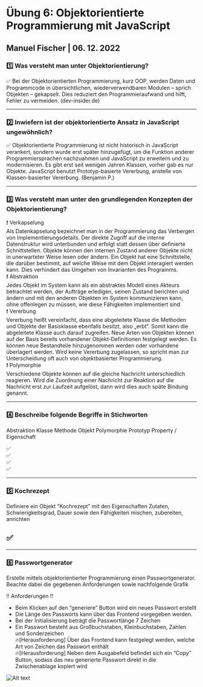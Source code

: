# Übung 6: Objektorientierte Programmierung mit JavaScript

## Manuel Fischer | 06. 12. 2022

### :one: Was versteht man unter Objektorientierung?

:white_check_mark: Bei der Objektorientierten Programmierung, kurz OOP, werden Daten und Programmcode in übersichtlichen, wiederverwendbaren Modulen – sprich Objekten – gekapselt. Dies reduziert den Programmieraufwand und hilft, Fehler zu vermeiden. (dev-insider.de)

---

### :two: Inwiefern ist der objektorientierte Ansatz in JavaScript ungewöhnlich?

:white_check_mark: Objektorientierte Programmierung ist nicht historisch in JavaScript verankert, sondern wurde erst später hinzugefügt, um die Funktion anderer Programmiersprachen nachzuahmen und JavaScript zu erweitern und zu modernisieren.
Es gibt erst seit wenigen Jahren Klassen, vorher gab es nur Objekte. JavaScript benutzt Prototyp-basierte Vererbung, anstelle von Klassen-basierter Vererbung. (Benjamin P.)

---

### :three: Was versteht man unter den grundlegenden Konzepten der Objektorientierung?

:heavy_exclamation_mark: Verkapselung<br>
Als Datenkapselung bezeichnet man in der Programmierung das Verbergen von Implementierungsdetails. Der direkte Zugriff auf die interne Datenstruktur wird unterbunden und erfolgt statt dessen über definierte Schnittstellen. Objekte können den internen Zustand anderer Objekte nicht in unerwarteter Weise lesen oder ändern. Ein Objekt hat eine Schnittstelle, die darüber bestimmt, auf welche Weise mit dem Objekt interagiert werden kann. Dies verhindert das Umgehen von Invarianten des Programms.
<br>
:heavy_exclamation_mark: Abstraktion<br>
Jedes Objekt im System kann als ein abstraktes Modell eines Akteurs betrachtet werden, der Aufträge erledigen, seinen Zustand berichten und ändern und mit den anderen Objekten im System kommunizieren kann, ohne offenlegen zu müssen, wie diese Fähigkeiten implementiert sind
<br>
:heavy_exclamation_mark: Vererbung<br>
Vererbung heißt vereinfacht, dass eine abgeleitete Klasse die Methoden und Objekte der Basisklasse ebenfalls besitzt, also „erbt“. Somit kann die abgeleitete Klasse auch darauf zugreifen. Neue Arten von Objekten können auf der Basis bereits vorhandener Objekt-Definitionen festgelegt werden. Es können neue Bestandteile hinzugenommen werden oder vorhandene überlagert werden. Wird keine Vererbung zugelassen, so spricht man zur Unterscheidung oft auch von objektbasierter Programmierung.
<br>
:heavy_exclamation_mark: Polymorphie<br>
Verschiedene Objekte können auf die gleiche Nachricht unterschiedlich reagieren. Wird die Zuordnung einer Nachricht zur Reaktion auf die Nachricht erst zur Laufzeit aufgelöst, dann wird dies auch späte Bindung genannt.

---

### :four: Beschreibe folgende Begriffe in Stichworten

Abstraktion
Klasse
Methode
Objekt
Polymorphie
Prototyp
Property / Eigenschaft

:white_check_mark:<br>
:white_check_mark:<br>
:white_check_mark:<br>
:white_check_mark:<br>

---

### :five: Kochrezept

Definiere ein Objekt “Kochrezept” mit den Eigenschaften Zutaten, Schwierigkeitsgrad, Dauer sowie den Fähigkeiten mischen, zubereiten, anrichten

## :white_check_mark:

---

### :six: Passwortgenerator

Erstelle mittels objektorientierter Programmierung einen Passwortgenerator. Beachte dabei die gegebenen Anforderungen sowie nachfolgende Grafik

:bangbang: Anforderungen :bangbang:

- Beim Klicken auf den “generiere” Button wird ein neues Passwort erstellt
- Die Länge des Passworts kann über das Frontend vorgegeben werden.
- Bei der Initialisierung beträgt die Passwortlänge 7 Zeichen
- Ein Passwort besteht aus Großbuchstaben, Kleinbuchstaben, Zahlen und Sonderzeichen <br>
  :fire:[Herausforderung] Über das Frontend kann festgelegt werden, welche Art von Zeichen das Passwort enthält <br>
  :fire:[Herausforderung] Neben dem Ausgabefeld befindet sich ein “Copy” Button, sodass das neu generierte Passwort direkt in die Zwischenablage kopiert wird

![Alt text](./img/protoPass.png)
